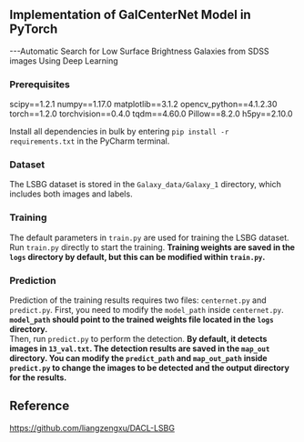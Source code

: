 ## Implementation of GalCenterNet Model in PyTorch
---Automatic Search for Low Surface Brightness Galaxies from SDSS images Using Deep Learning

### Prerequisites
scipy==1.2.1
numpy==1.17.0
matplotlib==3.1.2
opencv_python==4.1.2.30
torch==1.2.0
torchvision==0.4.0
tqdm==4.60.0
Pillow==8.2.0
h5py==2.10.0

Install all dependencies in bulk by entering `pip install -r requirements.txt` in the PyCharm terminal.

### Dataset
The LSBG dataset is stored in the `Galaxy_data/Galaxy_1` directory, which includes both images and labels.

### Training 
The default parameters in `train.py` are used for training the LSBG dataset. Run `train.py` directly to start the training.
**Training weights are saved in the `logs` directory by default, but this can be modified within `train.py`.**

### Prediction
Prediction of the training results requires two files: `centernet.py` and `predict.py`.
First, you need to modify the `model_path` inside `centernet.py`.
   **`model_path` should point to the trained weights file located in the `logs` directory.**  
Then, run `predict.py` to perform the detection.
   **By default, it detects images in `13_val.txt`. The detection results are saved in the `map_out` directory. You can modify the `predict_path` and `map_out_path` inside `predict.py` to change the images to be detected and the output directory for the results.**

## Reference
https://github.com/liangzengxu/DACL-LSBG
